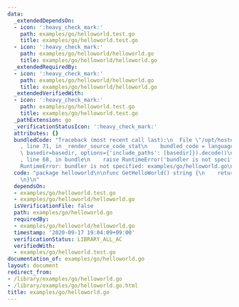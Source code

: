 ```yaml
---
data:
  _extendedDependsOn:
  - icon: ':heavy_check_mark:'
    path: examples/go/helloworld.test.go
    title: examples/go/helloworld.test.go
  - icon: ':heavy_check_mark:'
    path: examples/go/helloworld/helloworld.go
    title: examples/go/helloworld/helloworld.go
  _extendedRequiredBy:
  - icon: ':heavy_check_mark:'
    path: examples/go/helloworld/helloworld.go
    title: examples/go/helloworld/helloworld.go
  _extendedVerifiedWith:
  - icon: ':heavy_check_mark:'
    path: examples/go/helloworld.test.go
    title: examples/go/helloworld.test.go
  _pathExtension: go
  _verificationStatusIcon: ':heavy_check_mark:'
  attributes: {}
  bundledCode: "Traceback (most recent call last):\n  File \"/opt/hostedtoolcache/Python/3.9.1/x64/lib/python3.9/site-packages/onlinejudge_verify/documentation/build.py\"\
    , line 71, in _render_source_code_stat\n    bundled_code = language.bundle(stat.path,\
    \ basedir=basedir, options={'include_paths': [basedir]}).decode()\n  File \"/opt/hostedtoolcache/Python/3.9.1/x64/lib/python3.9/site-packages/onlinejudge_verify/languages/user_defined.py\"\
    , line 68, in bundle\n    raise RuntimeError('bundler is not specified: {}'.format(str(path)))\n\
    RuntimeError: bundler is not specified: examples/go/helloworld.go\n"
  code: "package helloworld\n\nfunc GetHelloWorld() string {\n    return \"Hello World\"\
    \n}\n"
  dependsOn:
  - examples/go/helloworld.test.go
  - examples/go/helloworld/helloworld.go
  isVerificationFile: false
  path: examples/go/helloworld.go
  requiredBy:
  - examples/go/helloworld/helloworld.go
  timestamp: '2020-09-17 19:04:09+09:00'
  verificationStatus: LIBRARY_ALL_AC
  verifiedWith:
  - examples/go/helloworld.test.go
documentation_of: examples/go/helloworld.go
layout: document
redirect_from:
- /library/examples/go/helloworld.go
- /library/examples/go/helloworld.go.html
title: examples/go/helloworld.go
---
```

